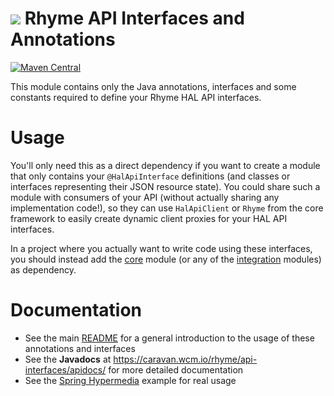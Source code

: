 <img src="https://wcm.io/images/favicon-16@2x.png"/> Rhyme API Interfaces and Annotations
======
[![Maven Central](https://img.shields.io/maven-central/v/io.wcm.caravan/io.wcm.caravan.rhyme.api-interfaces)](https://repo1.maven.org/maven2/io/wcm/caravan/io.wcm.caravan.rhyme.api-interfaces/)

This module contains only the Java annotations, interfaces and some constants required to define your Rhyme HAL API interfaces.

# Usage

You'll only need this as a direct dependency if you want to create a module that only contains your `@HalApiInterface` definitions (and classes or interfaces representing their JSON resource state).
You could share such a module with consumers of your API (without actually sharing any implementation code!), so they can use `HalApiClient` or `Rhyme` from the core framework to easily create dynamic client proxies for your HAL API interfaces.

In a project where you actually want to write code using these interfaces, you should instead add the [core](/core) module (or any of the [integration](/integration) modules) as dependency.

# Documentation
- See the main [README](/README.md) for a general introduction to the usage of these annotations and interfaces
- See the **Javadocs** at https://caravan.wcm.io/rhyme/api-interfaces/apidocs/ for more detailed documentation
- See the [Spring Hypermedia](/examples/spring-hypermedia) example for real usage

